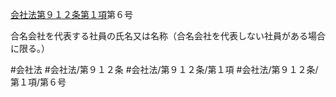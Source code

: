 [会社法第９１２条第１項](会社法＿＿＿＿第９１２条第１項)第６号

合名会社を代表する社員の氏名又は名称（合名会社を代表しない社員がある場合に限る。）


#会社法
#会社法/第９１２条
#会社法/第９１２条/第１項
#会社法/第９１２条/第１項/第６号
